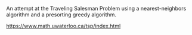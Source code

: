 An attempt at the Traveling Salesman Problem using a nearest-neighbors algorithm and a presorting greedy algorithm.

https://www.math.uwaterloo.ca/tsp/index.html
